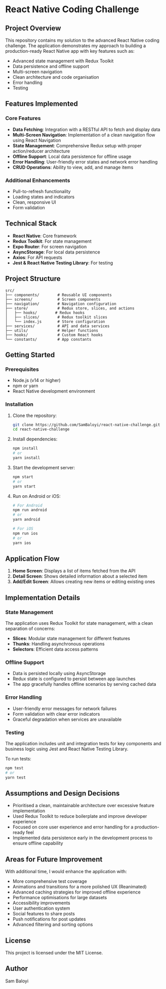 # React Native Coding Challenge

## Project Overview
This repository contains my solution to the advanced React Native coding challenge. The application demonstrates my approach to building a production-ready React Native app with key features such as:

- Advanced state management with Redux Toolkit
- Data persistence and offline support
- Multi-screen navigation
- Clean architecture and code organisation
- Error handling
- Testing

## Features Implemented

### Core Features
- **Data Fetching**: Integration with a RESTful API to fetch and display data
- **Multi-Screen Navigation**: Implementation of a clean navigation flow using React Navigation
- **State Management**: Comprehensive Redux setup with proper action/reducer architecture
- **Offline Support**: Local data persistence for offline usage
- **Error Handling**: User-friendly error states and network error handling
- **CRUD Operations**: Ability to view, add, and manage items

### Additional Enhancements
- Pull-to-refresh functionality
- Loading states and indicators
- Clean, responsive UI
- Form validation

## Technical Stack
- **React Native**: Core framework
- **Redux Toolkit**: For state management
- **Expo Router**: For screen navigation
- **AsyncStorage**: For local data persistence
- **Axios**: For API requests
- **Jest & React Native Testing Library**: For testing

## Project Structure
```
src/
├── components/        # Reusable UI components
├── screens/           # Screen components
├── navigation/        # Navigation configuration
├── store/             # Redux store, slices, and actions
│   ├── hooks/        # Redux hooks
│   ├── slices/        # Redux toolkit slices
│   └── index.js       # Store configuration
├── services/          # API and data services
├── utils/             # Helper functions
├── hooks/             # Custom React hooks
└── constants/         # App constants
```

## Getting Started

### Prerequisites
- Node.js (v14 or higher)
- npm or yarn
- React Native development environment

### Installation
1. Clone the repository:
   ```bash
   git clone https://github.com/SamBaloyi/react-native-challenge.git
   cd react-native-challenge
   ```

2. Install dependencies:
   ```bash
   npm install
   # or
   yarn install
   ```

3. Start the development server:
   ```bash
   npm start
   # or
   yarn start
   ```

4. Run on Android or iOS:
   ```bash
   # For Android
   npm run android
   # or
   yarn android

   # For iOS
   npm run ios
   # or
   yarn ios
   ```

## Application Flow
1. **Home Screen**: Displays a list of items fetched from the API
2. **Detail Screen**: Shows detailed information about a selected item
3. **Add/Edit Screen**: Allows creating new items or editing existing ones

## Implementation Details

### State Management
The application uses Redux Toolkit for state management, with a clean separation of concerns:
- **Slices**: Modular state management for different features
- **Thunks**: Handling asynchronous operations
- **Selectors**: Efficient data access patterns

### Offline Support
- Data is persisted locally using AsyncStorage
- Redux state is configured to persist between app launches
- The app gracefully handles offline scenarios by serving cached data

### Error Handling
- User-friendly error messages for network failures
- Form validation with clear error indicators
- Graceful degradation when services are unavailable

### Testing
The application includes unit and integration tests for key components and business logic using Jest and React Native Testing Library.

To run tests:
```bash
npm test
# or
yarn test
```

## Assumptions and Design Decisions
- Prioritised a clean, maintainable architecture over excessive feature implementation
- Used Redux Toolkit to reduce boilerplate and improve developer experience
- Focused on core user experience and error handling for a production-ready feel
- Implemented data persistence early in the development process to ensure offline capability

## Areas for Future Improvement
With additional time, I would enhance the application with:
- More comprehensive test coverage
- Animations and transitions for a more polished UX (Reanimated)
- Advanced caching strategies for improved offline experience
- Performance optimisations for large datasets
- Accessibility improvements
- User authentication system
- Social features to share posts
- Push notifications for post updates
- Advanced filtering and sorting options

## License
This project is licensed under the MIT License.

## Author
Sam Baloyi
